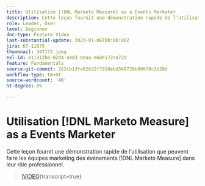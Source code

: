```yaml
---
title: Utilisation [!DNL Marketo Measure] as a Events Marketer
description: Cette leçon fournit une démonstration rapide de l’utilisation que peuvent faire les équipes marketing des événements [!DNL Marketo Measure] dans leur rôle professionnel.
role: Leader, User
level: Beginner
doc-type: Feature Video
last-substantial-update: 2023-01-06T00:00:00Z
jira: KT-11675
thumbnail: 347172.jpeg
exl-id: 811312b6-02d4-44d3-aeaa-e68e172ca72d
feature: Fundamentals
source-git-commit: 262cb13fa02b32f7918ebd569720b80078c2b28d
workflow-type: tm+mt
source-wordcount: '46'
ht-degree: 0%

---
```


# Utilisation [!DNL Marketo Measure] as a Events Marketer

Cette leçon fournit une démonstration rapide de l’utilisation que peuvent faire les équipes marketing des événements [!DNL Marketo Measure] dans leur rôle professionnel.

>[!VIDEO](https://video.tv.adobe.com/v/347172/?learn=on){transcript=true}
